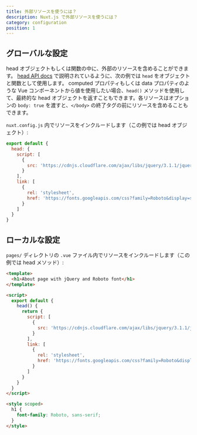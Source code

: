 ```yaml
---
title: 外部リソースを使うには？
description: Nuxt.js で外部リソースを使うには？
category: configuration
position: 1
---
```


## グローバルな設定

head オブジェクトもしくは関数の中に、外部のリソースを含めることができます。 [head API docs](https://ja.nuxtjs.org/api/pages-head/) で説明されているように、次の例では `head` をオブジェクトと関数として使用します。 computed プロパティもしくは data プロパティのような Vue コンポーネントから値を使用したい場合、`head()` メソッドを使用して、最終的な head オブジェクトを返すこともできます。各リソースはオプションの `body: true` を渡すと、`</body>` の終了タグの前にリソースを含めることもできます。

`nuxt.config.js` 内でリソースをインクルードします（この例では head オブジェクト）:

```js
export default {
  head: {
    script: [
      {
        src: 'https://cdnjs.cloudflare.com/ajax/libs/jquery/3.1.1/jquery.min.js'
      }
    ],
    link: [
      {
        rel: 'stylesheet',
        href: 'https://fonts.googleapis.com/css?family=Roboto&display=swap'
      }
    ]
  }
}
```

## ローカルな設定

`pages/` ディレクトリの `.vue` ファイル内でリソースをインクルードします（この例では head メソッド）:

```html
<template>
  <h1>About page with jQuery and Roboto font</h1>
</template>

<script>
  export default {
    head() {
      return {
        script: [
          {
            src: 'https://cdnjs.cloudflare.com/ajax/libs/jquery/3.1.1/jquery.min.js'
          }
        ],
        link: [
          {
            rel: 'stylesheet',
            href: 'https://fonts.googleapis.com/css?family=Roboto&display=swap'
          }
        ]
      }
    }
  }
</script>

<style scoped>
  h1 {
    font-family: Roboto, sans-serif;
  }
</style>
```
